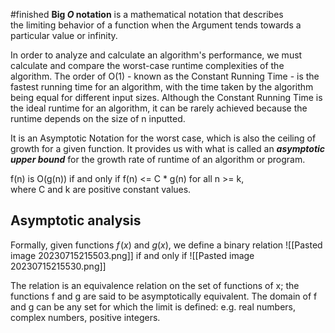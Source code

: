 #finished
**Big _O_ notation** is a mathematical notation that describes the limiting behavior of a function when the Argument tends towards a particular value or infinity.

In order to analyze and calculate an algorithm's performance, we must calculate and compare the worst-case runtime complexities of the algorithm. The order of O(1) - known as the Constant Running Time - is the fastest running time for an algorithm, with the time taken by the algorithm being equal for different input sizes. Although the Constant Running Time is the ideal runtime for an algorithm, it can be rarely achieved because the runtime depends on the size of n inputted.

It is an Asymptotic Notation for the worst case, which is also the ceiling of growth for a given function. It provides us with what is called an **_asymptotic upper bound_** for the growth rate of runtime of an algorithm or program.

f(n) is O(g(n)) if and only if f(n) <= C * g(n) for all n >= k,  
where C and k are positive constant values.

## Asymptotic analysis
Formally, given functions _f_ (_x_) and _g_(_x_), we define a binary relation
![[Pasted image 20230715215503.png]]
if and only if
![[Pasted image 20230715215530.png]]

The relation is an equivalence relation on the set of functions of x; the functions f and g are said to be asymptotically equivalent. The domain of f and g can be any set for which the limit is defined: e.g. real numbers, complex numbers, positive integers.
